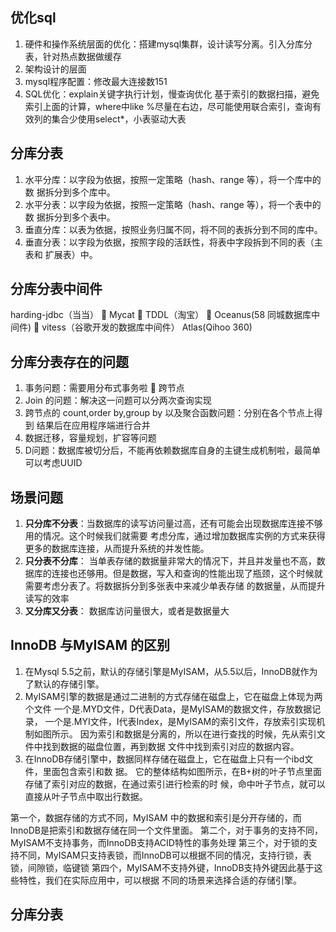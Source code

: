 ## 优化sql
1. 硬件和操作系统层面的优化：搭建mysql集群，设计读写分离。引入分库分表，针对热点数据做缓存
2. 架构设计的层面
3. mysql程序配置：修改最大连接数151
4. SQL优化：explain关键字执行计划，慢查询优化
  基于索引的数据扫描，避免索引上面的计算，where中like %尽量在右边，尽可能使用联合索引，查询有效列的集合少使用select*，小表驱动大表
  
## 分库分表
1. 水平分库：以字段为依据，按照一定策略（hash、range 等），将一个库中的数 据拆分到多个库中。
2. 水平分表：以字段为依据，按照一定策略（hash、range 等），将一个表中的数 据拆分到多个表中。
3. 垂直分库：以表为依据，按照业务归属不同，将不同的表拆分到不同的库中。
4. 垂直分表：以字段为依据，按照字段的活跃性，将表中字段拆到不同的表（主表和 扩展表）中。

## 分库分表中间件
harding-jdbc（当当）  Mycat  TDDL（淘宝）  Oceanus(58 同城数据库中间件)  vitess（谷歌开发的数据库中间件） Atlas(Qihoo 360)

## 分库分表存在的问题
1. 事务问题：需要用分布式事务啦  跨节点 
2. Join 的问题：解决这一问题可以分两次查询实现
3. 跨节点的 count,order by,group by 以及聚合函数问题：分别在各个节点上得到 结果后在应用程序端进行合并
4. 数据迁移，容量规划，扩容等问题
5. D问题：数据库被切分后，不能再依赖数据库自身的主键生成机制啦，最简单 可以考虑UUID

## 场景问题
1. **只分库不分表**：当数据库的读写访问量过高，还有可能会出现数据库连接不够用的情况。这个时候我们就需要 考虑分库，通过增加数据库实例的方式来获得更多的数据库连接，从而提升系统的并发性能。
2. **只分表不分库**： 当单表存储的数据量非常大的情况下，并且并发量也不高，数据库的连接也还够用。但是数据，写入和查询的性能出现了瓶颈，这个时候就需要考虑分表了。将数据拆分到多张表中来减少单表存储  的数据量，从而提升读写的效率
3. **又分库又分表**： 数据库访问量很大，或者是数据量大

## InnoDB 与MyISAM 的区别
1. 在Mysql 5.5之前，默认的存储引擎是MyISAM，从5.5以后，InnoDB就作为了默认的存储引擎。
2. MyISAM引擎的数据是通过二进制的方式存储在磁盘上，它在磁盘上体现为两个文件 一个是.MYD文件，D代表Data，是MyISAM的数据文件，存放数据记录， 一个是.MYI文件，I代表Index，是MyISAM的索引文件，存放索引实现机制如图所示。 因为索引和数据是分离的，所以在进行查找的时候，先从索引文件中找到数据的磁盘位置，再到数据  文件中找到索引对应的数据内容。
3. 在InnoDB存储引擎中，数据同样存储在磁盘上，它在磁盘上只有一个ibd文件，里面包含索引和数 据。 它的整体结构如图所示，在B+树的叶子节点里面存储了索引对应的数据，在通过索引进行检索的时  候，命中叶子节点，就可以直接从叶子节点中取出行数据。

第一个，数据存储的方式不同，MyISAM 中的数据和索引是分开存储的，而InnoDB是把索引和数据存储在同一个文件里面。 第二个，对于事务的支持不同，MyISAM不支持事务，而InnoDB支持ACID特性的事务处理 第三个，对于锁的支持不同，MyISAM只支持表锁，而InnoDB可以根据不同的情况，支持行锁，表 锁，间隙锁，临键锁 第四个，MyISAM不支持外键，InnoDB支持外键因此基于这些特性，我们在实际应用中，可以根据
不同的场景来选择合适的存储引擎。


  


## 分库分表
